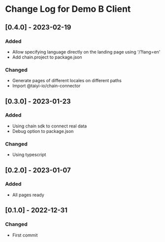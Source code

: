 # Change Log for Demo B Client

## [0.4.0] - 2023-02-19

### Added

- Allow specifying language directly on the landing page using '/?lang=en'
- Add chain.project to package.json

### Changed

- Generate pages of different locales on different paths
- Import @taiyi-io/chain-connector

## [0.3.0] - 2023-01-23

### Added

- Using chain sdk to connect real data
- Debug option to package.json

### Changed

- Using typescript

## [0.2.0] - 2023-01-07

### Added

- All pages ready

## [0.1.0] - 2022-12-31

### Changed

- First commit
